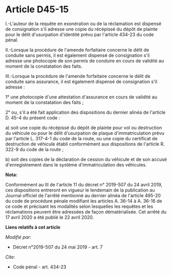 # Article D45-15

I.-L'auteur de la requête en exonération ou de la réclamation est dispensé de consignation s'il adresse une copie du
récépissé du dépôt de plainte pour le délit d'usurpation d'identité prévu par l'article 434-23 du code pénal.

II.-Lorsque la procédure de l'amende forfaitaire concerne le délit de conduite sans permis, il est également dispensé de
consignation s'il adresse une photocopie de son permis de conduire en cours de validité au moment de la constatation des
faits.

III.-Lorsque la procédure de l'amende forfaitaire concerne le délit de conduite sans assurance, il est également dispensé de
consignation s'il adresse :

1° une photocopie d'une attestation d'assurance en cours de validité au moment de la constatation des faits ;

2° ou, s'il a été fait application des dispositions du dernier alinéa de l'article D. 45-4 du présent code :

a) soit une copie du récépissé du dépôt de plainte pour vol ou destruction du véhicule ou pour le délit d'usurpation de
plaque d'immatriculation prévu par l'article L. 317-4-1 du code de la route, ou une copie du certificat de destruction de
véhicule établi conformément aux dispositions de l'article R. 322-9 du code de la route ;

b) soit des copies de la déclaration de cession du véhicule et de son accusé d'enregistrement dans le système
d'immatriculation des véhicules.

**Nota:**

Conformément au III de l'article 11 du décret n° 2019-507 du 24 avril 2019, ces dispositions entreront en vigueur le
lendemain de la publication au Journal officiel de l'arrêté mentionné au dernier alinéa de l'article 495-20 du code de
procédure pénale modifiant les articles A. 36-14 à A. 36-16 de ce code et précisant les modalités selon lesquelles les
requêtes et les réclamations peuvent être adressées de façon dématérialisée. Cet arrêté du 17 avril 2020 a été publié le 22
avril 2020.

**Liens relatifs à cet article**

_Modifié par_:

  - Décret n°2019-507 du 24 mai 2019 - art. 7

_Cite_:

  - Code pénal - art. 434-23
